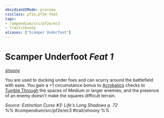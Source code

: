 ```yaml
---
obsidianUIMode: preview
cssclass: pf2e,pf2e-feat
tags:
- compendium/src/pf2e/ec3
- trait/shoony
aliases: ["Scamper Underfoot"]
---
```

# Scamper Underfoot  *Feat 1*  
[shoony](../../Rules/traits/shoony-ec3.md)  


You are used to ducking under foes and can scurry around the battlefield with ease. You gain a +1 circumstance bonus to [Acrobatics](../skills.md#Acrobatics) checks to [Tumble Through](../../Rules/actions/tumble-through.md) the spaces of Medium or larger enemies, and the presence of an enemy doesn't make the squares difficult terrain.

*Source: Extinction Curse #3: Life's Long Shadows p. 72*  
%% #compendium/src/pf2e/ec3 #trait/shoony %%